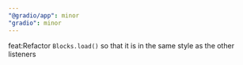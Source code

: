 ```yaml
---
"@gradio/app": minor
"gradio": minor
---
```


feat:Refactor `Blocks.load()` so that it is in the same style as the other listeners
